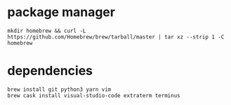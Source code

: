 # package manager

```shell
mkdir homebrew && curl -L https://github.com/Homebrew/brew/tarball/master | tar xz --strip 1 -C homebrew
```
# dependencies

```shell
brew install git python3 yarn vim
brew cask install visual-studio-code extraterm terminus
```